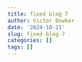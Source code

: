 ```yaml
---
title: fixed blog 7
author: Victor Bowker
date: '2024-10-21'
slug: fixed-blog-7
categories: []
tags: []
---
```

